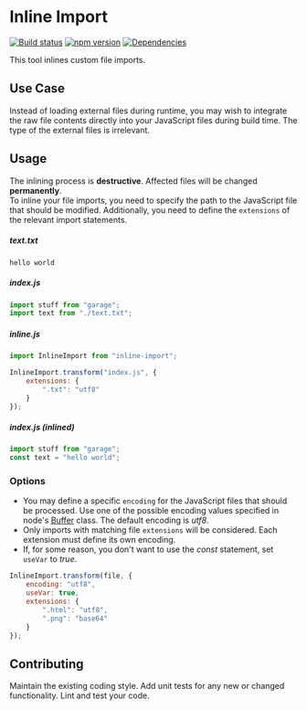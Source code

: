 # Inline Import

[![Build status](https://travis-ci.org/vanruesc/inline-import.svg?branch=master)](https://travis-ci.org/vanruesc/inline-import)
[![npm version](https://badge.fury.io/js/inline-import.svg)](https://badge.fury.io/js/inline-import)
[![Dependencies](https://david-dm.org/vanruesc/inline-import.svg?branch=master)](https://david-dm.org/vanruesc/inline-import)

This tool inlines custom file imports.


## Use Case

Instead of loading external files during runtime, you may wish to integrate the 
raw file contents directly into your JavaScript files during build time. The 
type of the external files is irrelevant.


## Usage

The inlining process is __destructive__. Affected files will be changed __permanently__.  
To inline your file imports, you need to specify the path to the JavaScript 
file that should be modified. Additionally, you need to define the 
```extensions``` of the relevant import statements.

##### text.txt

```
hello world
```

##### index.js

```javascript
import stuff from "garage";
import text from "./text.txt";
```

##### inline.js

```javascript
import InlineImport from "inline-import";

InlineImport.transform("index.js", {
	extensions: {
		".txt": "utf8"
	}
});
```

##### index.js (inlined)

```javascript
import stuff from "garage";
const text = "hello world";
```


### Options

- You may define a specific ```encoding``` for the JavaScript files that should be processed. 
Use one of the possible encoding values specified in node's [Buffer](https://github.com/nodejs/node/blob/master/lib/buffer.js) class. 
The default encoding is _utf8_.
- Only imports with matching file ```extensions``` will be considered. Each extension must define its own encoding.
- If, for some reason, you don't want to use the _const_ statement, set ```useVar``` to _true_.  

```javascript
InlineImport.transform(file, {
	encoding: "utf8",
	useVar: true,
	extensions: {
		".html": "utf8",
		".png": "base64"
	}
});
```


## Contributing

Maintain the existing coding style. Add unit tests for any new or changed functionality. Lint and test your code.
